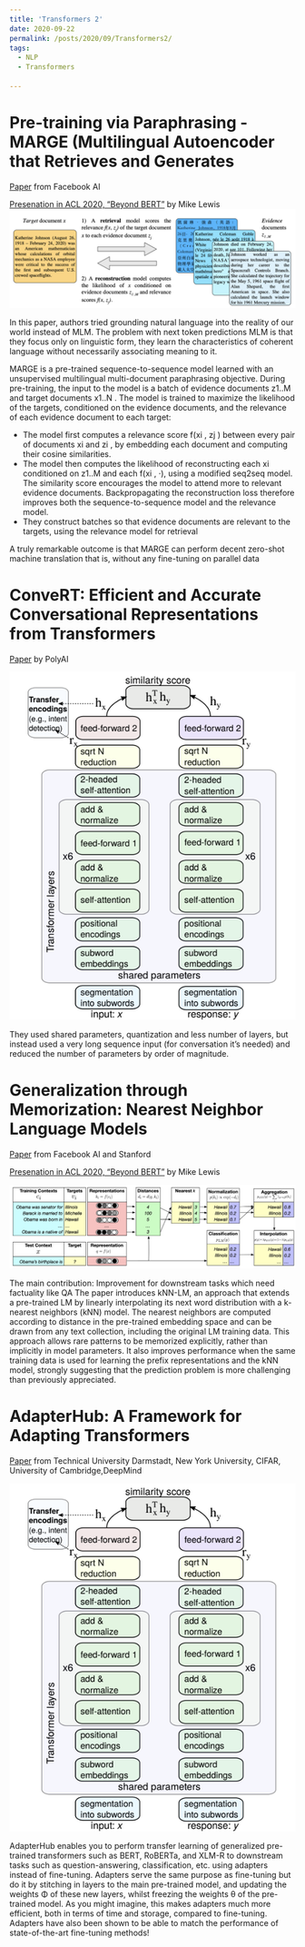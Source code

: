 ```yaml
---
title: 'Transformers 2'
date: 2020-09-22
permalink: /posts/2020/09/Transformers2/
tags:
  - NLP
  - Transformers
  
---
```





# Pre-training via Paraphrasing - MARGE (Multilingual Autoencoder that Retrieves and Generates
[Paper](https://arxiv.org/abs/2006.15020) from Facebook AI

[Presenation in ACL 2020, “Beyond BERT”](https://slideslive.com/38929793/beyond-bert) by Mike Lewis
![pic](https://github.com/sanazbahargam/SanazBahargam.github.io/blob/master/images/MARGE.png?raw=true)


In this paper, authors tried grounding natural language into the reality of our world instead of MLM. The problem with next token predictions MLM is that they focus only on linguistic form, they learn the characteristics of coherent language without necessarily associating meaning to it. 

MARGE is a pre-trained sequence-to-sequence model learned with an unsupervised multilingual multi-document paraphrasing objective.
During pre-training, the input to the model is a batch of evidence documents z1..M and target documents x1..N . The model is trained to maximize the likelihood of the targets, conditioned on the evidence documents, and the relevance of each evidence document to each target: 
- The model first computes a relevance score f(xi , zj ) between every pair of documents xi and zi , by embedding each document and computing their cosine similarities. 
- The model then computes the likelihood of reconstructing each xi conditioned on z1..M and each f(xi , ·), using a modified seq2seq model. The similarity score encourages the model to attend more to relevant evidence documents. Backpropagating the reconstruction loss therefore improves both the sequence-to-sequence model and the relevance model. 
- They construct batches so that evidence documents are relevant to the targets, using the relevance model for retrieval

A truly remarkable outcome is that MARGE can perform decent zero-shot machine translation that is, without any fine-tuning on parallel data

# ConveRT: Efficient and Accurate Conversational Representations from Transformers
[Paper](https://arxiv.org/abs/1911.03688) by PolyAI

![pic](https://github.com/sanazbahargam/SanazBahargam.github.io/blob/master/images/ConveRT.png?raw=true)

They used shared parameters, quantization and less number of layers, but instead used a very long sequence input (for conversation it’s needed) and reduced the number of parameters by order of magnitude. 


# Generalization through Memorization: Nearest Neighbor Language Models
[Paper](https://arxiv.org/abs/1911.00172)  from Facebook AI and Stanford   

[Presenation in ACL 2020, “Beyond BERT”](https://slideslive.com/38929793/beyond-bert) by Mike Lewis

![pic](https://github.com/sanazbahargam/SanazBahargam.github.io/blob/master/images/GeneralizationMemorization.png?raw=true)

The main contribution: Improvement for downstream tasks which need factuality like QA
The paper introduces kNN-LM, an approach that extends a pre-trained LM by linearly interpolating its next
word distribution with a k-nearest neighbors (kNN) model. The nearest neighbors are computed
according to distance in the pre-trained embedding space and can be drawn from any text collection, including the original LM training data. This approach allows rare patterns to be memorized
explicitly, rather than implicitly in model parameters. It also improves performance when the same
training data is used for learning the prefix representations and the kNN model, strongly suggesting
that the prediction problem is more challenging than previously appreciated.


# AdapterHub: A Framework for Adapting Transformers
[Paper](https://arxiv.org/pdf/2007.07779v1.pdf) from Technical University Darmstadt, New York University, CIFAR, University of Cambridge,DeepMind

![pic](https://github.com/sanazbahargam/SanazBahargam.github.io/blob/master/images/ConveRT.png?raw=true)

AdapterHub enables you to perform transfer learning of generalized pre-trained transformers such as BERT, RoBERTa, and XLM-R to downstream tasks such as question-answering, classification, etc. using adapters instead of fine-tuning. Adapters serve the same purpose as fine-tuning but do it by stitching in layers to the main pre-trained model, and updating the weights Φ of these new layers, whilst freezing the weights θ of the pre-trained model. As you might imagine, this makes adapters much more efficient, both in terms of time and storage, compared to fine-tuning. Adapters have also been shown to be able to match the performance of state-of-the-art fine-tuning methods!


